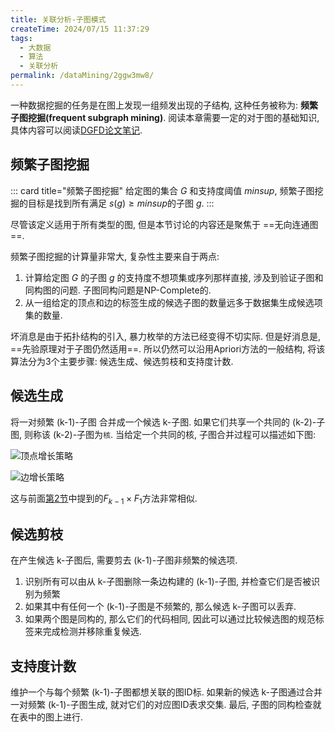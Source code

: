 ```yaml
---
title: 关联分析-子图模式
createTime: 2024/07/15 11:37:29
tags:
  - 大数据
  - 算法
  - 关联分析
permalink: /dataMining/2ggw3mw8/
---
```


一种数据挖掘的任务是在图上发现一组频发出现的子结构, 这种任务被称为: **频繁子图挖掘(frequent subgraph mining)**. 阅读本章需要一定的对于图的基础知识, 具体内容可以阅读[DGFD论文笔记](/pages/e591a3/#4.GFD相关概念解释).

<!-- more -->

## 频繁子图挖掘

::: card  title="频繁子图挖掘" 
给定图的集合 $G$ 和支持度阈值 $minsup$, 频繁子图挖掘的目标是找到所有满足 $s(g) \geq minsup$的子图 $g$.
:::

尽管该定义适用于所有类型的图, 但是本节讨论的内容还是聚焦于 ==无向连通图==.

频繁子图挖掘的计算量非常大, 复杂性主要来自于两点:
1. 计算给定图 $G$ 的子图 $g$ 的支持度不想项集或序列那样直接, 涉及到验证子图和同构图的问题. 子图同构问题是NP-Complete的.
2. 从一组给定的顶点和边的标签生成的候选子图的数量远多于数据集生成候选项集的数量. 

坏消息是由于拓扑结构的引入, 暴力枚举的方法已经变得不切实际. 但是好消息是, ==先验原理对于子图仍然适用==. 所以仍然可以沿用Apriori方法的一般结构, 将该算法分为3个主要步骤: 候选生成、候选剪枝和支持度计数.

## 候选生成
将一对频繁 (k-1)-子图 合并成一个候选 k-子图. 如果它们共享一个共同的 (k-2)-子图, 则称该 (k-2)-子图为`核`. 当给定一个共同的核, 子图合并过程可以描述如下图:


![顶点增长策略](/screen_shot/Snipaste_2024-07-17_14-15-10.png "顶点增长策略")



![边增长策略](/screen_shot/Snipaste_2024-07-17_14-16-26.png "边增长策略")


这与前面[第2节](/pages/1692f7/)中提到的$F_{k-1} \times F_{1}$方法非常相似.

## 候选剪枝
在产生候选 k-子图后, 需要剪去 (k-1)-子图非频繁的候选项.
1. 识别所有可以由从 k-子图删除一条边构建的 (k-1)-子图, 并检查它们是否被识别为频繁
2. 如果其中有任何一个 (k-1)-子图是不频繁的, 那么候选 k-子图可以丢弃.
3. 如果两个图是同构的, 那么它们的代码相同, 因此可以通过比较候选图的规范标签来完成检测并移除重复候选.

## 支持度计数
维护一个与每个频繁 (k-1)-子图都想关联的图ID标. 如果新的候选 k-子图通过合并一对频繁 (k-1)-子图生成, 就对它们的对应图ID表求交集. 最后, 子图的同构检查就在表中的图上进行.
